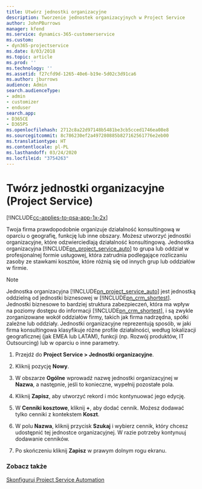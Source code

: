 ```yaml
---
title: Utwórz jednostki organizacyjne
description: Tworzenie jednostek organizacyjnych w Project Service
author: JohnPBurrows
manager: kfend
ms.service: dynamics-365-customerservice
ms.custom:
- dyn365-projectservice
ms.date: 8/03/2018
ms.topic: article
ms.prod: ''
ms.technology: ''
ms.assetid: f27cfd9d-1265-40e6-b19e-5d02c3d91ca6
ms.author: jburrows
audience: Admin
search.audienceType:
- admin
- customizer
- enduser
search.app:
- D365CE
- D365PS
ms.openlocfilehash: 2712c8a22d97148b5481be3cb5cced1746ea08e8
ms.sourcegitcommit: 8c786230ef2a497280885b827162561776e2eb00
ms.translationtype: HT
ms.contentlocale: pl-PL
ms.lasthandoff: 03/24/2020
ms.locfileid: "3754263"
---
```

# <a name="create-organizational-units-project-service"></a>Twórz jednostki organizacyjne (Project Service)

[!INCLUDE[cc-applies-to-psa-app-1x-2x](../includes/cc-applies-to-psa-app-1x-2x.md)]

Twoja firma prawdopodobnie organizuje działalność konsultingową w oparciu o geografię, funkcję lub inne obszary. Możesz utworzyć jednostki organizacyjne, które odzwierciedlają działalność konsultingową. Jednostka organizacyjna [!INCLUDE[pn_project_service_auto](../includes/pn-project-service-auto.md)] to grupa lub oddział w profesjonalnej formie usługowej, która zatrudnia podlegające rozliczaniu zasoby ze stawkami kosztów, które różnią się od innych grup lub oddziałów w firmie.  
  
> [!NOTE]
>  Jednostka organizacyjna [!INCLUDE[pn_project_service_auto](../includes/pn-project-service-auto.md)] jest jednostką oddzielną od jednostki biznesowej w [!INCLUDE[pn_crm_shortest](../includes/pn-crm-shortest.md)]. Jednostki biznesowe to bardziej struktura zabezpieczeń, która ma wpływ na poziomy dostępu do informacji [!INCLUDE[pn_crm_shortest](../includes/pn-crm-shortest.md)], i są zwykle zorganizowane wokół oddziałów firmy, takich jak firma nadrzędna, spółki zależne lub oddziały. Jednostki organizacyjne reprezentują sposób, w jaki firma konsultingowa klasyfikuje różne profile działalności, według lokalizacji geograficznej (jak EMEA lub LATAM), funkcji (np. Rozwój produktów, IT Outsourcing) lub w oparciu o inne parametry.  
  
1.  Przejdź do **Project Service > Jednostki organizacyjne**.  
  
2.  Kliknij pozycję **Nowy**.  
  
3.  W obszarze **Ogólne** wprowadź nazwę jednostki organizacyjnej w **Nazwa**, a następnie, jeśli to konieczne, wypełnij pozostałe pola.  
  
4.  Kliknij **Zapisz**, aby utworzyć rekord i móc kontynuować jego edycję.  
  
5.  W **Cenniki kosztowe**, kliknij **+**, aby dodać cennik. Możesz dodawać tylko cenniki z kontekstem **Koszt**.  
  
6.  W polu **Nazwa**, kliknij przycisk **Szukaj** i wybierz cennik, który chcesz udostępnić tej jednostce organizacyjnej. W razie potrzeby kontynuuj dodawanie cenników.  
  
7.  Po skończeniu kliknij **Zapisz** w prawym dolnym rogu ekranu.  
  
### <a name="see-also"></a>Zobacz także  
 [Skonfiguruj Project Service Automation](../project-service/configure.md)
